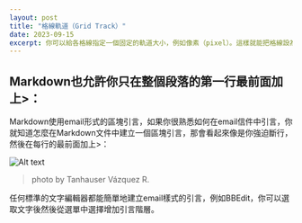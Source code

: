 ```yaml
---
layout: post
title: "格線軌道（Grid Track）"
date: 2023-09-15
excerpt: 你可以給各格線指定一個固定的軌道大小，例如像素（pixel）。這樣就能把格線設為指定的像素，以貼近你期望的排版。也可以創建一個使用百分比、或是新的 fr 單位之格線。fr 單位就是為了格線布局而生。
---
```


## Markdown也允許你只在整個段落的第一行最前面加上>：

Markdown使用email形式的區塊引言，如果你很熟悉如何在email信件中引言，你就知道怎麼在Markdown文件中建立一個區塊引言，那會看起來像是你強迫斷行，然後在每行的最前面加上>：

![Alt text](https://images.pexels.com/photos/14506144/pexels-photo-14506144.jpeg?auto=compress&cs=tinysrgb&w=1260&h=750&dpr=1)

> photo by Tanhauser Vázquez R.

任何標準的文字編輯器都能簡單地建立email樣式的引言，例如BBEdit，你可以選取文字後然後從選單中選擇增加引言階層。
